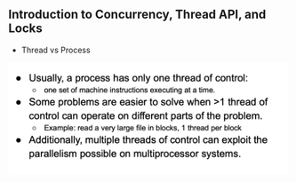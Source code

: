 ## Introduction to Concurrency, Thread API, and Locks

- Thread vs Process

![](img/2020-08-04-23-54-20.png)

